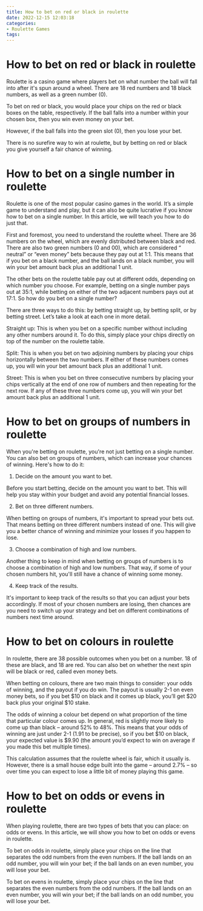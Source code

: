 ```yaml
---
title: How to bet on red or black in roulette
date: 2022-12-15 12:03:18
categories:
- Roulette Games
tags:
---
```



#  How to bet on red or black in roulette

Roulette is a casino game where players bet on what number the ball will fall into after it's spun around a wheel. There are 18 red numbers and 18 black numbers, as well as a green number (0).

To bet on red or black, you would place your chips on the red or black boxes on the table, respectively. If the ball falls into a number within your chosen box, then you win even money on your bet.

However, if the ball falls into the green slot (0), then you lose your bet.

There is no surefire way to win at roulette, but by betting on red or black you give yourself a fair chance of winning.

#  How to bet on a single number in roulette

Roulette is one of the most popular casino games in the world. It’s a simple game to understand and play, but it can also be quite lucrative if you know how to bet on a single number. In this article, we will teach you how to do just that.

First and foremost, you need to understand the roulette wheel. There are 36 numbers on the wheel, which are evenly distributed between black and red. There are also two green numbers (0 and 00), which are considered “ neutral” or “even money” bets because they pay out at 1:1. This means that if you bet on a black number, and the ball lands on a black number, you will win your bet amount back plus an additional 1 unit.

The other bets on the roulette table pay out at different odds, depending on which number you choose. For example, betting on a single number pays out at 35:1, while betting on either of the two adjacent numbers pays out at 17:1. So how do you bet on a single number?

There are three ways to do this: by betting straight up, by betting split, or by betting street. Let’s take a look at each one in more detail.

Straight up: This is when you bet on a specific number without including any other numbers around it. To do this, simply place your chips directly on top of the number on the roulette table.

Split: This is when you bet on two adjoining numbers by placing your chips horizontally between the two numbers. If either of these numbers comes up, you will win your bet amount back plus an additional 1 unit.

Street: This is when you bet on three consecutive numbers by placing your chips vertically at the end of one row of numbers and then repeating for the next row. If any of these three numbers come up, you will win your bet amount back plus an additional 1 unit.

#  How to bet on groups of numbers in roulette

When you're betting on roulette, you're not just betting on a single number. You can also bet on groups of numbers, which can increase your chances of winning. Here's how to do it:

1. Decide on the amount you want to bet.

Before you start betting, decide on the amount you want to bet. This will help you stay within your budget and avoid any potential financial losses.

2. Bet on three different numbers.

When betting on groups of numbers, it's important to spread your bets out. That means betting on three different numbers instead of one. This will give you a better chance of winning and minimize your losses if you happen to lose.

3. Choose a combination of high and low numbers.

Another thing to keep in mind when betting on groups of numbers is to choose a combination of high and low numbers. That way, if some of your chosen numbers hit, you'll still have a chance of winning some money.

4. Keep track of the results.

It's important to keep track of the results so that you can adjust your bets accordingly. If most of your chosen numbers are losing, then chances are you need to switch up your strategy and bet on different combinations of numbers next time around.

#  How to bet on colours in roulette

In roulette, there are 38 possible outcomes when you bet on a number. 18 of these are black, and 18 are red. You can also bet on whether the next spin will be black or red, called even money bets.

When betting on colours, there are two main things to consider: your odds of winning, and the payout if you do win. The payout is usually 2-1 on even money bets, so if you bet $10 on black and it comes up black, you’ll get $20 back plus your original $10 stake.

The odds of winning a colour bet depend on what proportion of the time that particular colour comes up. In general, red is slightly more likely to come up than black – around 52% to 48%. This means that your odds of winning are just under 2-1 (1.91 to be precise), so if you bet $10 on black, your expected value is $9.90 (the amount you’d expect to win on average if you made this bet multiple times).

This calculation assumes that the roulette wheel is fair, which it usually is. However, there is a small house edge built into the game – around 2.7% – so over time you can expect to lose a little bit of money playing this game.

#  How to bet on odds or evens in roulette

When playing roulette, there are two types of bets that you can place: on odds or evens. In this article, we will show you how to bet on odds or evens in roulette.

To bet on odds in roulette, simply place your chips on the line that separates the odd numbers from the even numbers. If the ball lands on an odd number, you will win your bet; if the ball lands on an even number, you will lose your bet.

To bet on evens in roulette, simply place your chips on the line that separates the even numbers from the odd numbers. If the ball lands on an even number, you will win your bet; if the ball lands on an odd number, you will lose your bet.
